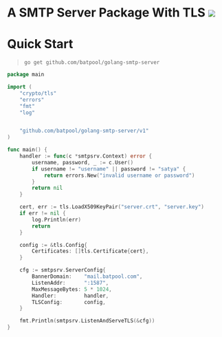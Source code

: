 A SMTP Server Package With TLS [![](https://img.shields.io/badge/godoc-reference-5272B4.svg?style=flat-square)](https://godoc.org/github.com/batpool/golang-smtp-server)
=============================

Quick Start
===========
> `go get github.com/batpool/golang-smtp-server`

```go
package main

import (
	"crypto/tls"
	"errors"
	"fmt"
	"log"


	"github.com/batpool/golang-smtp-server/v1"
)

func main() {
	handler := func(c *smtpsrv.Context) error {
		username, password, _ := c.User()
		if username != "username" || password != "satya" {
			return errors.New("invalid username or password")
		}
		return nil
	}

	cert, err := tls.LoadX509KeyPair("server.crt", "server.key")
	if err != nil {
		log.Println(err)
		return
	}

	config := &tls.Config{
		Certificates: []tls.Certificate{cert},
	}

	cfg := smtpsrv.ServerConfig{
		BannerDomain:    "mail.batpool.com",
		ListenAddr:      ":1587",
		MaxMessageBytes: 5 * 1024,
		Handler:         handler,
		TLSConfig:       config,
	}

	fmt.Println(smtpsrv.ListenAndServeTLS(&cfg))
}

```
